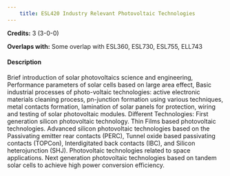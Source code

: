 ```yaml
---
    title: ESL420 Industry Relevant Photovoltaic Technologies
---
```

**Credits:** 3 (3-0-0)



**Overlaps with:** Some overlap with ESL360, ESL730, ESL755, ELL743

#### Description 
Brief introduction of solar photovoltaics science and engineering, Performance parameters of solar cells based on large area effect, Basic industrial processes of photo-voltaic technologies: active electronic materials cleaning process, pn-junction formation using various techniques, metal contacts formation, lamination of solar panels for protection, wiring and testing of solar photovoltaic modules. Different Technologies: First generation silicon photovoltaic technology. Thin Films based photovoltaic technologies. Advanced silicon photovoltaic technologies based on the Passivating emitter rear contacts (PERC), Tunnel oxide based passivating contacts (TOPCon), Interdigitated back contacts (IBC), and Silicon heterojunction (SHJ). Photovoltaic technologies related to space applications. Next generation photovoltaic technologies based on tandem solar cells to achieve high power conversion efficiency.